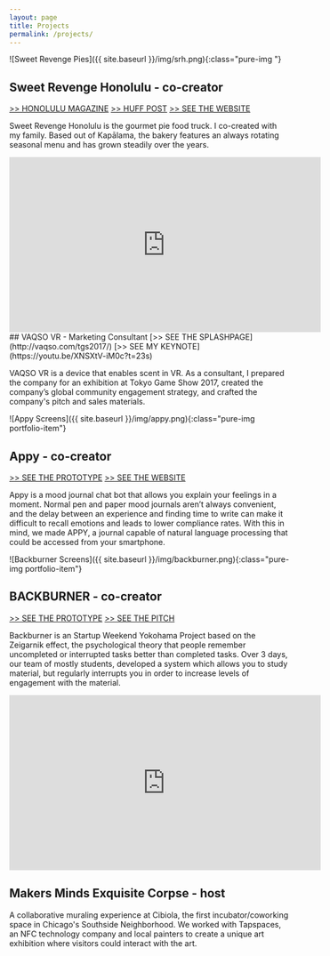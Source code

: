 ```yaml
---
layout: page
title: Projects
permalink: /projects/
---
```


![Sweet Revenge Pies]({{ site.baseurl }}/img/srh.png){:class="pure-img "}
## Sweet Revenge Honolulu - co-creator

[>> HONOLULU MAGAZINE](http://www.honolulumagazine.com/Honolulu-Magazine/July-2018/Best-of-Honolulu-2018-Food/)
[>> HUFF POST](https://www.huffingtonpost.com/?icid=hjx004)
[>> SEE THE WEBSITE](http://www.sweetrevengehonolulu.com)

Sweet Revenge Honolulu is the gourmet pie food truck. I co-created with my family. Based out of Kapālama, the bakery features an always rotating seasonal menu and has grown steadily over the years.


<div class=" portfolio-item video-container"> <iframe width="560" height="315" src="https://www.youtube.com/embed/tDzJmd57FA0?rel=0" frameborder="0" allow="autoplay; encrypted-media" allowfullscreen></iframe> </div>
## VAQSO VR - Marketing Consultant
[>> SEE THE SPLASHPAGE](http://vaqso.com/tgs2017/) [>> SEE MY KEYNOTE](https://youtu.be/XNSXtV-iM0c?t=23s)

VAQSO VR is a device that enables scent in VR. As a consultant, I prepared the company for an exhibition at Tokyo Game Show 2017, created the company’s global community engagement strategy, and crafted the company's pitch and sales materials.




![Appy Screens]({{ site.baseurl }}/img/appy.png){:class="pure-img portfolio-item"}
## Appy - co-creator
[>> SEE THE PROTOTYPE](https://userflows.marvelapp.com/c08j3?utm_campaign=prototype-player&utm_source=other&utm_medium=web-app&utm_term=player&utm_content=userflows)
[>> SEE THE WEBSITE](http://www.yxa.ca/process/appy/index.html)


Appy is a mood journal chat bot that allows you explain your feelings in a moment. Normal pen and paper mood journals aren’t always convenient, and the delay between an experience and finding time to write can make it difficult to recall emotions and leads to lower compliance rates. With this in mind, we made APPY, a journal capable of natural language processing that could  be accessed from your smartphone. 










![Backburner Screens]({{ site.baseurl }}/img/backburner.png){:class="pure-img portfolio-item"}
## BACKBURNER -  co-creator
[>> SEE THE PROTOTYPE](https://cdn.rawgit.com/rileymasunaga/sw-yutakalife/Backburner-interrupt/index.html) [>> SEE THE PITCH](https://docs.google.com/presentation/d/18awJUyJiwxhTaJunYxg0DAKF6i8xtUe3BOOjvX5fwDY/edit?usp=sharing)


Backburner is an Startup Weekend Yokohama Project based on the Zeigarnik effect, the psychological theory that people remember uncompleted or interrupted tasks better than completed tasks. Over 3 days, our team of mostly students, developed a system which allows you to study material, but regularly interrupts you in order to increase levels of engagement with the material. 




<div class=" portfolio-item video-container"><iframe width="560" height="315" src="https://www.youtube.com/embed/ck-7C1nbmSA?rel=0" frameborder="0" allow="autoplay; encrypted-media" allowfullscreen></iframe></div>

## Makers Minds Exquisite Corpse  -  host
A collaborative muraling experience at Cibiola, the first incubator/coworking space in Chicago's Southside Neighborhood. We worked with Tapspaces, an NFC technology company and local painters to create a unique art exhibition where visitors could interact with the art. 

